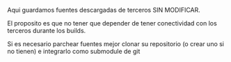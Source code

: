 Aqui guardamos fuentes descargadas de terceros SIN MODIFICAR.

El proposito es que no tener que depender de tener conectividad
con los terceros durante los builds.

Si es necesario parchear fuentes mejor clonar su repositorio
(o crear uno si no tienen) e integrarlo como submodule de git
